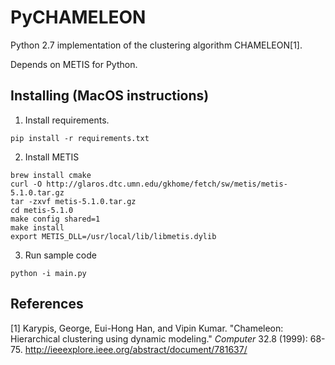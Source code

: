 # PyCHAMELEON

Python 2.7 implementation of the clustering algorithm CHAMELEON[1].

Depends on METIS for Python.

## Installing (MacOS instructions)

1. Install requirements.

```
pip install -r requirements.txt
```

2. Install METIS

```
brew install cmake
curl -O http://glaros.dtc.umn.edu/gkhome/fetch/sw/metis/metis-5.1.0.tar.gz
tar -zxvf metis-5.1.0.tar.gz
cd metis-5.1.0
make config shared=1
make install
export METIS_DLL=/usr/local/lib/libmetis.dylib
```

3. Run sample code

```
python -i main.py
```



## References

[1] Karypis, George, Eui-Hong Han, and Vipin Kumar. "Chameleon: Hierarchical clustering using dynamic modeling." *Computer* 32.8 (1999): 68-75.
http://ieeexplore.ieee.org/abstract/document/781637/
